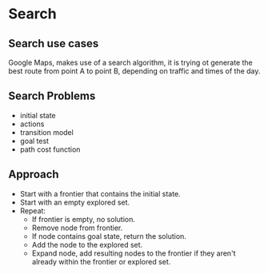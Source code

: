 # Search

## Search use cases
Google Maps, makes use of a search algorithm, it is trying ot generate the best route
from point A to point B, depending on traffic and times of the day.

## Search Problems
- initial state
- actions
- transition model
- goal test
- path cost function

## Approach
- Start with a frontier that contains the initial state.
- Start with an empty explored set.
- Repeat:
  - If frontier is empty, no solution.
  - Remove node from frontier.
  - If node contains goal state, return the solution.
  - Add the node to the explored set.
  - Expand node, add resulting nodes to the frontier if they aren't already within the
  frontier or explored set.

